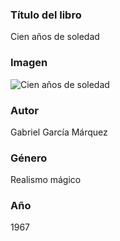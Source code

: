 ### Título del libro
Cien años de soledad

### Imagen
![Cien años de soledad](https://upload.wikimedia.org/wikipedia/en/1/1b/100_years_of_solitude.jpg)

### Autor
Gabriel García Márquez

### Género
Realismo mágico

### Año
1967
